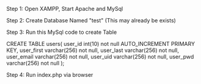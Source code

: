 Step 1: Open XAMPP, Start Apache and MySql

Step 2: Create Database Named "test" (This may already be exists)

Step 3: Run this MySql code to create Table

CREATE TABLE users(
    user_id int(10) not null AUTO_INCREMENT PRIMARY KEY,
    user_first varchar(256) not null,
    user_last varchar(256) not null,
    user_email varchar(256) not null,
    user_uid varchar(256) not null,
    user_pwd varchar(256) not null
);

Step 4: Run index.php via browser
